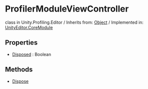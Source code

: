 # ProfilerModuleViewController
class in Unity.Profiling.Editor
 / Inherits from: <a href="https://docs.unity3d.com/6000.1/Documentation/ScriptReference/Object.html">Object</a> / Implemented in: <a href="https://docs.unity3d.com/6000.1/Documentation/ScriptReference/UnityEditor.CoreModule.html">UnityEditor.CoreModule</a>

## Properties
- <a href="https://docs.unity3d.com/6000.1/Documentation/ScriptReference/ProfilerModuleViewController-Disposed.html">Disposed</a> : Boolean

## Methods
- <a href="https://docs.unity3d.com/6000.1/Documentation/ScriptReference/ProfilerModuleViewController.Dispose.html">Dispose</a>
